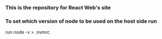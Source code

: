 ### This is the repository for React Web's site

### To set which version of node to be used on the host side run 

run 
node -v > .nvmrc
